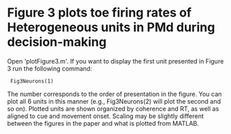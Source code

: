 # Figure 3 plots toe firing rates of Heterogeneous units in PMd during decision-making
 
Open 'plotFigure3.m'. If you want to display the first unit presented in Figure 3 run the following command:

```
 Fig3Neurons(1)
```

The number corresponds to the order of presentation in the figure. You can plot all 6 units in this manner (e.g., Fig3Neurons(2) will plot the second and so on). Plotted units are shown organized by coherence and RT, as well as aligned to cue and movement onset. Scaling may be slightly different between the figures in the paper and what is plotted from MATLAB.


